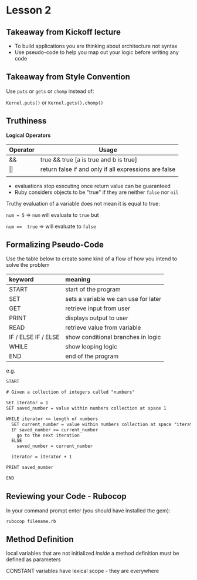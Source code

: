 # Lesson 2

## Takeaway from Kickoff lecture

- To build applications you are thinking about architecture not syntax
- Use pseudo-code to help you map out your logic before writing any code



## Takeaway from Style Convention

Use `puts` or `gets` or `chomp` instead of:

`Kernel.puts()` or `Kernel.gets().chomp()`



## Truthiness

**Logical Operators**

| Operator | Usage                                                 |
| -------- | ----------------------------------------------------- |
| &&       | true  &&  true [a is true and b is true]              |
| \|\|     | return false if and only if all expressions are false |
|          |                                                       |

- evaluations stop executing once return value can be guaranteed
- Ruby considers objects to be "true" if they are neither `false` nor `nil`

Truthy evaluation of a variable does not mean it is equal to true:

`num = 5` => `num` will evaluate to `true` but

`num ==  true` => will evaluate to `false`



## Formalizing Pseudo-Code

Use the table below to create some kind of a flow of how you intend to solve the problem

| keyword             | meaning                              |
| :------------------ | :----------------------------------- |
| START               | start of the program                 |
| SET                 | sets a variable we can use for later |
| GET                 | retrieve input from user             |
| PRINT               | displays output to user              |
| READ                | retrieve value from variable         |
| IF / ELSE IF / ELSE | show conditional branches in logic   |
| WHILE               | show looping logic                   |
| END                 | end of the program                   |

e.g.

```reStructuredText
START

# Given a collection of integers called "numbers"

SET iterator = 1
SET saved_number = value within numbers collection at space 1

WHILE iterator <= length of numbers
  SET current_number = value within numbers collection at space "iterator"
  IF saved_number >= current_number
    go to the next iteration
  ELSE
    saved_number = current_number

  iterator = iterator + 1

PRINT saved_number

END
```



## Reviewing your Code - Rubocop

In your command prompt enter (you should have installed the gem):

`rubocop filename.rb`

## Method Definition

local variables that are not initialized *inside* a method definition must be defined as parameters

CONSTANT variables have lexical scope - they are everywhere





